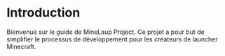 # Introduction

Bienvenue sur le guide de MineLaup Project. Ce projet a pour but de simplifier le processus de développement pour les créateurs de launcher Minecraft.
